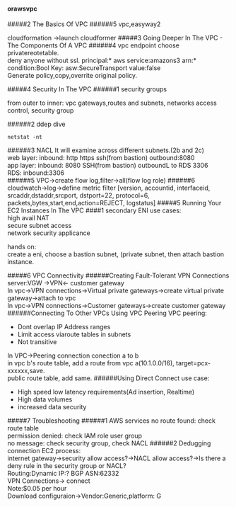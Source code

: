 #### orawsvpc
#####2 The Basics Of VPC
######5 vpc,easyway2

cloudformation ->launch cloudformer
#####3 Going Deeper In The VPC - The Components Of A VPC
######4 vpc endpoint
choose privatereotetable.  
deny anyone without ssl.
principal:* aws service:amazons3 arn:* condition:Bool Key: asw:SecureTransport value:false  
Generate policy,copy,overrite original policy.

#####4 Security In The VPC
######1 security groups

from outer to inner:
vpc gateways,routes and subnets, networks access control, security group

######2 ddep dive
```
netstat -nt
```
######3 NACL
It will examine across different subnets.(2b and 2c)  
web layer: inbound: http https ssh(from bastion) outbound:8080  
app layer: inbound: 8080 SSH(from bastion) outboundL to RDS 3306  
RDS: inbound:3306  
######5
VPC->create flow log,filter->all(flow log role)
######6
cloudwatch->log->define metric filter
[version, accountid, interfaceid, srcaddr,dstaddr,srcport, dstport=22, protocol=6, packets,bytes,start,end,action=REJECT, logstatus]
#####5 Running Your EC2 Instances In The VPC
####1
secondary ENI use cases:  
high avail NAT  
secure subnet access  
network security applicance  

hands on:  
create a eni, choose a bastion subnet, (private subnet, then attach bastion instance.


#####6 VPC Connectivity
######Creating Fault-Tolerant VPN Connections
server:VGW  ->VPN<- customer gateway  
In vpc->VPN connections->Virtual private gateways->create virtual private gateway->attach to vpc  
In vpc->VPN connections->Customer gateways->create customer gateway
######Connecting To Other VPCs Using VPC Peering
VPC peering:  
- Dont overlap IP Address ranges  
- Limit access viaroute tables in subnets
- Not transitive  

In VPC->Peering connection conection a to b  
in vpc b's route table, add a route from vpc a(10.1.0.0/16), target=pcx-xxxxxx,save.  
public route table, add same.
######Using Direct Connect
use case:
- High speed low latency requirements(Ad insertion, Realtime)
- High data volumes
- increased data security

#####7 Troubleshooting
######1 AWS services
no route found: check route table  
permission denied: check IAM role user group  
no message: check security group, check NACL
######2
Dedugging connection EC2 process:  
internet gateway->security allow access?->NACL allow access?->Is there a deny rule in the security group or NACL?  
Routing:Dynamic IP:? BGP ASN:62332  
VPN Connections-> connect   
Note:$0.05 per hour  
Download configuraion->Vendor:Generic,platform: G


